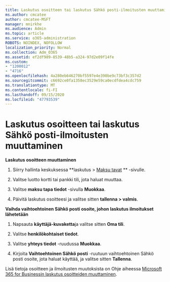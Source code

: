 ```yaml
---
title: Laskutus osoitteen tai laskutus Sähkö posti-ilmoitusten muuttaminen
ms.author: cmcatee
author: cmcatee-MSFT
manager: mnirkhe
ms.audience: Admin
ms.topic: article
ms.service: o365-administration
ROBOTS: NOINDEX, NOFOLLOW
localization_priority: Normal
ms.collection: Adm_O365
ms.assetid: ef2df989-8539-48b5-a324-97d2e09f14fe
ms.custom:
- "1200012"
- "4716"
ms.openlocfilehash: 4a280eb646270bf5597e4e390be9c73bf3c357d2
ms.sourcegitcommit: c6692ce0fa1358ec3529e59ca0ecdfdea4cdc759
ms.translationtype: MT
ms.contentlocale: fi-FI
ms.lasthandoff: 09/15/2020
ms.locfileid: "47793539"
---
```

# <a name="change-billing-address-or-billing-email-notifications"></a>Laskutus osoitteen tai laskutus Sähkö posti-ilmoitusten muuttaminen

**Laskutus osoitteen muuttaminen**

1. Siirry hallinta keskuksessa **laskutus > [Maksu tavat](https://go.microsoft.com/fwlink/p/?linkid=2018806) ** -sivulle.

2. Valitse luotto kortti tai pankki tili, jota haluat muuttaa.

3. Valitse **maksu tapa tiedot** -sivulla **Muokkaa**.

4. Päivitä laskutus osoitteesi ja valitse sitten **tallenna > valmis**.

**Vaihda vaihtoehtoinen Sähkö posti osoite, johon laskutus ilmoitukset lähetetään** 

1. Napsauta **käyttäjä-kuvaketta**ja valitse sitten **Oma tili**.

2. Valitse **henkilökohtaiset tiedot**.

3. Valitse **yhteys tiedot** -ruudussa **Muokkaa**.

4. Kirjoita **Vaihtoehtoinen Sähkö posti** -ruutuun vaihtoehtoinen Sähkö posti osoite, jota haluat käyttää, ja valitse sitten **Tallenna**.

Lisä tietoja osoitteen ja ilmoitusten muutoksista on Ohje aiheessa [Microsoft 365 for Businessin laskutus osoitteiden muuttaminen](https://docs.microsoft.com/microsoft-365/commerce/billing-and-payments/change-your-billing-addresses?view=o365-worldwide).
